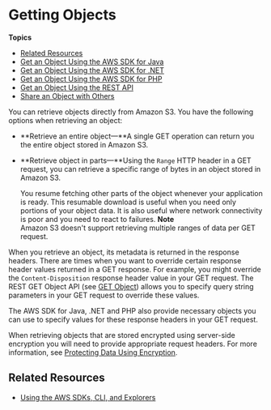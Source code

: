 # Getting Objects<a name="GettingObjectsUsingAPIs"></a>

**Topics**
+ [Related Resources](#RelatedResources013)
+ [Get an Object Using the AWS SDK for Java](RetrievingObjectUsingJava.md)
+ [Get an Object Using the AWS SDK for \.NET](RetrievingObjectUsingNetSDK.md)
+ [Get an Object Using the AWS SDK for PHP](RetrieveObjSingleOpPHP.md)
+ [Get an Object Using the REST API](RetrieveObjSingleOpREST.md)
+ [Share an Object with Others](ShareObjectPreSignedURL.md)

 You can retrieve objects directly from Amazon S3\. You have the following options when retrieving an object: 
+ **Retrieve an entire object—**A single GET operation can return you the entire object stored in Amazon S3\. 
+ **Retrieve object in parts—**Using the `Range` HTTP header in a GET request, you can retrieve a specific range of bytes in an object stored in Amazon S3\. 

  You resume fetching other parts of the object whenever your application is ready\. This resumable download is useful when you need only portions of your object data\. It is also useful where network connectivity is poor and you need to react to failures\.
**Note**  
Amazon S3 doesn't support retrieving multiple ranges of data per GET request\.

 When you retrieve an object, its metadata is returned in the response headers\. There are times when you want to override certain response header values returned in a GET response\. For example, you might override the `Content-Disposition` response header value in your GET request\. The REST GET Object API \(see [GET Object](http://docs.aws.amazon.com/AmazonS3/latest/API/RESTObjectGET.html)\) allows you to specify query string parameters in your GET request to override these values\. 

The AWS SDK for Java, \.NET and PHP also provide necessary objects you can use to specify values for these response headers in your GET request\. 

When retrieving objects that are stored encrypted using server\-side encryption you will need to provide appropriate request headers\. For more information, see [Protecting Data Using Encryption](UsingEncryption.md)\.

## Related Resources<a name="RelatedResources013"></a>
+ [Using the AWS SDKs, CLI, and Explorers](UsingAWSSDK.md)